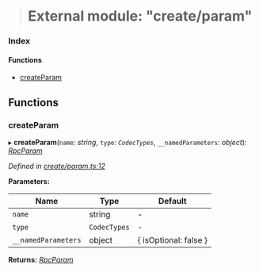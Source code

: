 > # External module: "create/param"

### Index

#### Functions

* [createParam](_create_param_.md#createparam)

## Functions

###  createParam

▸ **createParam**(`name`: *string*, `type`: *`CodecTypes`*, `__namedParameters`: *object*): *[RpcParam](_types_.md#rpcparam)*

*Defined in [create/param.ts:12](https://github.com/polkadot-js/api/blob/7229a5f/packages/type-jsonrpc/src/create/param.ts#L12)*

**Parameters:**

Name | Type | Default |
------ | ------ | ------ |
`name` | string | - |
`type` | `CodecTypes` | - |
`__namedParameters` | object |  { isOptional: false } |

**Returns:** *[RpcParam](_types_.md#rpcparam)*